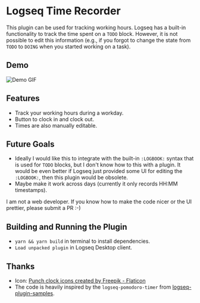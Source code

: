 # Logseq Time Recorder

This plugin can be used for tracking working hours.
Logseq has a built-in functionality to track the time spent on a `TODO` block. However, it is not possible to edit this information (e.g., if you forgot to change the state from `TODO` to `DOING` when you started working on a task).

## Demo

![Demo GIF](https://github.com/5hir0kur0/logseq-time-recorder/assets/12101162/8ec69e03-52e9-4eec-b6f4-d6bd412da619)


## Features

- Track your working hours during a workday.
- Button to clock in and clock out.
- Times are also manually editable.

## Future Goals

- Ideally I would like this to integrate with the built-in `:LOGBOOK:` syntax that is used for `TODO` blocks, but I don't know how to this with a plugin. It would be even better if Logseq just provided some UI for editing the `:LOGBOOK:`, then this plugin would be obsolete.
- Maybe make it work across days (currently it only records HH:MM timestamps).

I am not a web developer. If you know how to make the code nicer or the UI prettier, please submit a PR :-)

## Building and Running the Plugin

- `yarn && yarn build` in terminal to install dependencies.
- `Load unpacked plugin` in Logseq Desktop client.

## Thanks

- Icon: <a href="https://www.flaticon.com/free-icons/punch-clock" title="punch clock icons">Punch clock icons created by Freepik - Flaticon</a>
- The code is heavily inspired by the `logseq-pomodoro-timer` from [logseq-plugin-samples](https://github.com/logseq/logseq-plugin-samples).
